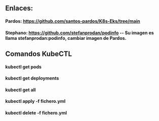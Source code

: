 ## Enlaces:
#### Pardos: https://github.com/santos-pardos/K8s-Eks/tree/main
#### Stephano: https://github.com/stefanprodan/podinfo   -- Su imagen es llama stefanprodan:podinfo, cambiar imagen de Pardos.
#####
## Comandos KubeCTL
#### kubectl get pods
#### kubectl get deployments
#### kubectl get all
#### 
#### kubectl apply -f fichero.yml
#### kubectl delete -f fichero.yml
